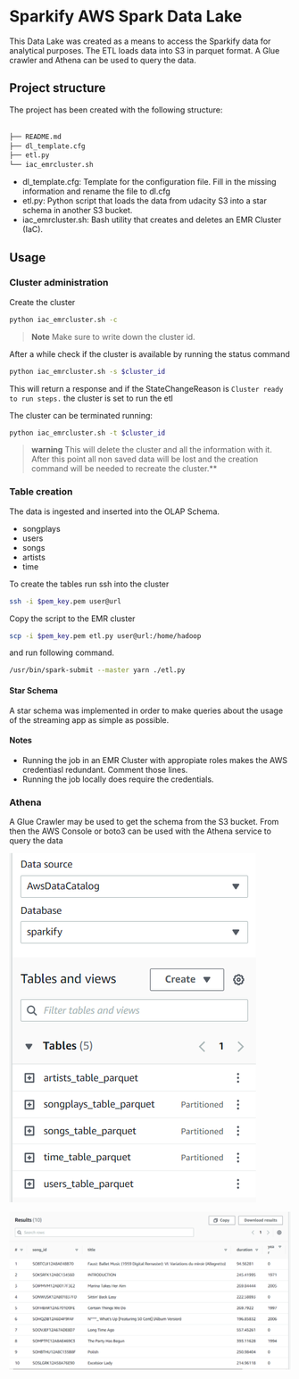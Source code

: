 # Sparkify AWS Spark Data Lake

This Data Lake was created as a means to access the Sparkify data for analytical purposes. The ETL loads data into S3 in parquet format. A Glue crawler and Athena can be used to query the data.

## Project structure

The project has been created with the following structure:

```bash

├── README.md
├── dl_template.cfg
├── etl.py
└── iac_emrcluster.sh
```

- dl_template.cfg: Template for the configuration file. Fill in the missing information and rename the file to dl.cfg
- etl.py: Python script that loads the data from udacity S3 into a star schema in another S3 bucket.
- iac_emrcluster.sh: Bash utility that creates and deletes an EMR Cluster (IaC).

## Usage

### Cluster administration

Create the cluster

```bash
python iac_emrcluster.sh -c
```

> **Note**
> Make sure to write down the cluster id.

After a while check if the cluster is available by running the status command

```bash
python iac_emrcluster.sh -s $cluster_id
```

This will return a response and if the StateChangeReason is `Cluster ready to run steps.` the cluster is set to run the etl

The cluster can be terminated running:

```bash
python iac_emrcluster.sh -t $cluster_id
```

> **warning** 
> This will delete the cluster and all the information with it. After this point all non saved data will be lost and the creation command will be needed to recreate the cluster.** 

### Table creation


The data is ingested and inserted into the OLAP Schema.

- songplays
- users
- songs
- artists
- time 

To create the tables run ssh into the cluster

```bash
ssh -i $pem_key.pem user@url
```

Copy the script to the EMR cluster

```bash
scp -i $pem_key.pem etl.py user@url:/home/hadoop
```

and run following command. 

```bash
/usr/bin/spark-submit --master yarn ./etl.py
```

#### Star Schema

A star schema was implemented in order to make queries about the usage of the streaming app as simple as possible.

#### Notes

- Running the job in an EMR Cluster with appropiate roles makes the AWS credentiasl redundant. Comment those lines.
- Running the job locally does require the credentials.

### Athena

A Glue Crawler may be used to get the schema from the S3 bucket. From then the AWS Console or boto3 can be used with the Athena service to query the data

![Alt text](https://raw.githubusercontent.com/Davidcparrar/datalake-spark/main/sparkify_catalog.png)

![Alt text](https://raw.githubusercontent.com/Davidcparrar/datalake-spark/main/athena_query.png)